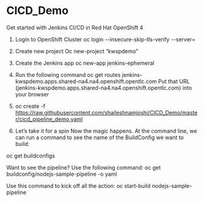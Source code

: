 # CICD_Demo
Get started with Jenkins CI/CD in Red Hat OpenShift 4
1.	Login to OpenShift Cluster 
oc login --insecure-skip-tls-verify --server=<Cluster URL>
2.	Create new project 
Oc new-project “kwspdemo”
3.	Create the Jenkins app
oc new-app jenkins-ephemeral
4.	Run the following command 
oc get routes
jenkins-kwspdemo.apps.shared-na4.na4.openshift.opentlc.com
                 Put that URL (jenkins-kwspdemo.apps.shared-na4.na4.openshift.opentlc.com) into your browser 

 
5.	oc create -f https://raw.githubusercontent.com/shaileshnamjoshi/CICD_Demo/master/cicd_pipeline_demo.yaml 

6.	Let’s take it for a spin
Now the magic happens. At the command line, we can run a command to see the name of the BuildConfig we want to build:

oc get buildconfigs

Want to see the pipeline? Use the following command:
	 oc get buildconfig/nodejs-sample-pipeline -o yaml

Use this command to kick off all the action:
oc start-build nodejs-sample-pipeline







